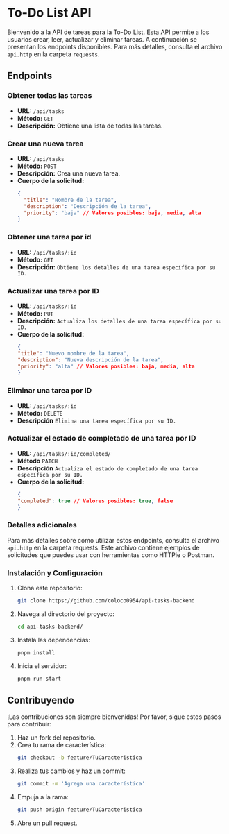 # To-Do List API

Bienvenido a la API de tareas para la To-Do List. Esta API permite a los usuarios crear, leer, actualizar y eliminar tareas. A continuación se presentan los endpoints disponibles. Para más detalles, consulta el archivo `api.http` en la carpeta `requests`.

## Endpoints

### Obtener todas las tareas
- **URL:** `/api/tasks`
- **Método:** `GET`
- **Descripción:** Obtiene una lista de todas las tareas.

### Crear una nueva tarea
- **URL:** `/api/tasks`
- **Método:** `POST`
- **Descripción:** Crea una nueva tarea.
- **Cuerpo de la solicitud:**
  ```json
  {
    "title": "Nombre de la tarea",
    "description": "Descripción de la tarea",
    "priority": "baja" // Valores posibles: baja, media, alta
  }


### Obtener una tarea por id
- **URL:** `/api/tasks/:id`
- **Método:** `GET`
- **Descripción:** `Obtiene los detalles de una tarea específica por su ID.`

### Actualizar una tarea por ID
- **URL:** `/api/tasks/:id`
- **Método:** `PUT`
- **Descripción:** `Actualiza los detalles de una tarea específica por su ID.`
- **Cuerpo de la solicitud:**
    ```json
    {
    "title": "Nuevo nombre de la tarea",
    "description": "Nueva descripción de la tarea",
    "priority": "alta" // Valores posibles: baja, media, alta
    }

### Eliminar una tarea por ID
- **URL:** `/api/tasks/:id`
- **Método:** `DELETE`
- **Descripción** `Elimina una tarea específica por su ID.`

### Actualizar el estado de completado de una tarea por ID
- **URL:** `/api/tasks/:id/completed/`
- **Método** `PATCH`
- **Descripción** `Actualiza el estado de completado de una tarea específica por su ID.`
- **Cuerpo de la solicitud:**
    ```json
    {
    "completed": true // Valores posibles: true, false
    }

### Detalles adicionales
Para más detalles sobre cómo utilizar estos endpoints, consulta el archivo `api.http` en la carpeta requests. Este archivo contiene ejemplos de solicitudes que puedes usar con herramientas como HTTPie o Postman.

### Instalación y Configuración

1. Clona este repositorio:
    ```sh
    git clone https://github.com/coloco0954/api-tasks-backend
    ```

2. Navega al directorio del proyecto:
    ```sh
    cd api-tasks-backend/
    ```

3. Instala las dependencias:
    ```sh
    pnpm install
    ```

4. Inicia el servidor:
    ```sh
    pnpm run start
    ```

## Contribuyendo

¡Las contribuciones son siempre bienvenidas! Por favor, sigue estos pasos para contribuir:

1. Haz un fork del repositorio.
2. Crea tu rama de característica:
    ```sh
    git checkout -b feature/TuCaracteristica
    ```
3. Realiza tus cambios y haz un commit:
    ```sh
    git commit -m 'Agrega una característica'
    ```
4. Empuja a la rama:
    ```sh
    git push origin feature/TuCaracteristica
    ```
5. Abre un pull request.